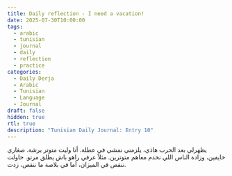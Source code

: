 ```yaml
---
title: Daily reflection - I need a vacation!
date: 2025-07-30T10:00:00
tags:
  - arabic
  - tunisian
  - journal
  - daily
  - reflection
  - practice
categories:
  - Daily Derja
  - Arabic
  - Tunisian
  - Language
  - Journal
draft: false
hidden: true
rtl: true
description: "Tunisian Daily Journal: Entry 10"
---
```

يظهرلي بعد الحرب هاذي، يلزمني نمشي في عطلة. أنا وليت متوتر برشة. صغاري خايفين، وزادة الناس اللي نخدم معاهم متوترين. مثلاً عرفي راهو باش يطلق مرتو. حاولت ننقص في الميزان، أما في بلاصة ما ننقص، زدت.
 